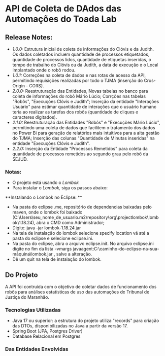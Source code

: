 # API de Coleta de DAdos das Automações do Toada Lab

## Release Notes:
* *1.0.0:* Estrutura inicial de coleta de informações do Clóvis e da Judith. Os dados coletados incluem quantidade de processos etiquetados, quantidade de processos lidos, quantidade de etiquetas inseridas, o tempo de trabalho do Clóvis ou da Judith, a data de execução e o Local Implantado onde o robô rodou.
* *1.0.1:* Correções na coleta de dados e nas rotas de acesso da API, permitindo requisições realizadas por todo o TJMA (inserção do Cros-Origin - CORS).
* *2.0.0:* Reestruturação das Entidades, Novas tabelas no banco para coleta de informações do robô Mário Lúcio; Corrções nas tabelas "Robôs", "Execuções Clóvis e Judith"; Inserção da entidade "Interações Usuário" para estimar quantidade de interações que o usuário humano teria ao realizar as tarefas dos robôs (quantidade de cliques e caracteres digitados).
* *2.1.0:* Reestruturação das Entidades "Robôs" e "Execuções Mário Lúcio", permitindo uma coleta de dados que facilitem o tratamento dos dados no Power Bi para geração de relatórios mais intuitivos para a alta gestão do TJMA; Inserção das colunas "Quantidade de Minutas inseridas" na entidade "Execuções Clóvis e Judith". 
* *2.2.0:* Inserção da Entidade "Processos Remetidos" para coleta da quantidade de processos remetidos ao segundo grau pelo robô da SEJUD.

### Notas:
* O projeto está usando o *Lombok*
* Para instalar o *Lombok*, siga os passos abaixo:
  
**Instalando o Lombok no Eclipse: **
* Na pasta do eclipse .me, repositório de dependencias baixadas pelo maven, onde o lombok foi baixado (C:\Users\seu_nome_de_usuario\.m2\repository\org\projectlombok\lombok\1.18.24), abra o CMD como Administrador;
* Digite: java -jar lombok-1.18.24.jar
* Na tela de instalação do lombok selecione specify location vá até a pasta do eclipse e selecione eclipse.ini.
* Na pasta do eclipse, abra o arquivo eclipse.init. No arquivo eclipse.ini digite no fim da lista -vmargs javaagent:C:\caminho-do-eclipse-na-sua-máquina\lombok.jar , salve a alteração.
* Dê um quit na tela de instalação do lombok.
  
## Do Projeto
A API foi contruída com o objetivo de coletar dados de funcionamento dos robôs para análises estatísticas de uso das automações do Tribunal de Justiça do Maranhão.
  
### Tecnologias Utilizadas
* Java 17 ou superior: a estrutura do projeto utiliza "records" para criação das DTOs, disponibilizadas no Java a partir da versão 17.
* Spring Boot (JPA, Postgres Driver)
* Database Relacional em Postgres


### Das Entidades Envolvidas
